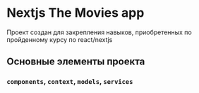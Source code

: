 # Nextjs The Movies app
Проект создан для закрепления навыков, приобретенных по пройденному курсу по react/nextjs

## Основные элементы проекта
### `components`, `context`, `models`, `services`


